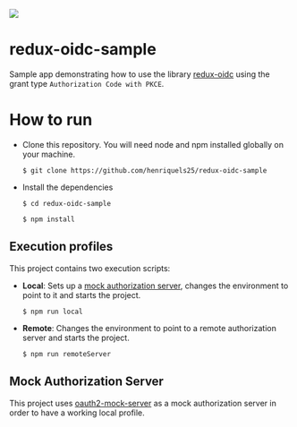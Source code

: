 ![](https://github.com/henriquels25/redux-oidc-sample/workflows/Test/badge.svg)

# redux-oidc-sample
Sample app demonstrating how to use the library [redux-oidc](https://github.com/maxmantz/redux-oidc) using the grant type `Authorization Code with PKCE`.

# How to run
* Clone this repository. You will need node and npm installed globally on your machine.

    `$ git clone https://github.com/henriquels25/redux-oidc-sample`

* Install the dependencies

    `$ cd redux-oidc-sample`

    `$ npm install`

## Execution profiles

This project contains two execution scripts:

* **Local**: Sets up a [mock authorization server](https://github.com/axa-group/oauth2-mock-server), changes the environment to point to it and starts the project.

    `$ npm run local`

* **Remote**: Changes the environment to point to a remote authorization server and starts the project.

    `$ npm run remoteServer`

## Mock Authorization Server
This project uses [oauth2-mock-server](https://github.com/axa-group/oauth2-mock-server) as a mock authorization server in order to have a working
local profile.    
